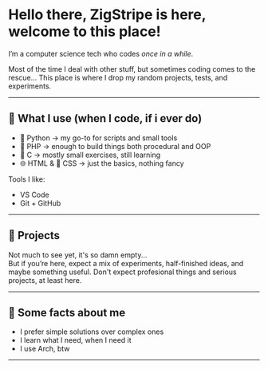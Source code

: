 # Hello there, ZigStripe is here, welcome to this place!

I’m a computer science tech who codes *once in a while*.

Most of the time I deal with other stuff, but sometimes coding comes to the rescue... 
This place is where I drop my random projects, tests, and experiments.  

---

## 🔧 What I use (when I code, if i ever do)

- 🐍 Python → my go-to for scripts and small tools  
- 🐘 PHP → enough to build things both procedural and OOP  
- 🔵 C → mostly small exercises, still learning  
- 🌐 HTML & 🎨 CSS → just the basics, nothing fancy  

Tools I like:  
- VS Code
- Git + GitHub  

---

## 📂 Projects
Not much to see yet, it's so damn empty...  
But if you’re here, expect a mix of experiments, half-finished ideas, and maybe something useful.
Don't expect profesional things and serious projects, at least here.

---

## 🦨 Some facts about me
- I prefer simple solutions over complex ones  
- I learn what I need, when I need it
- I use Arch, btw
---

<!--
## 📊 GitHub Stats (for later)

![ZigStripe's GitHub stats](https://github-readme-stats.vercel.app/api?username=ZigStripe&show_icons=true&theme=tokyonight)
![Top Langs](https://github-readme-stats.vercel.app/api/top-langs/?username=ZigStripe&layout=compact&theme=tokyonight)

<p align="center">
  <img src="https://komarev.com/ghpvc/?username=ZigStripe&style=flat-square&color=blue" alt="Profile views counter" />
</p>

This part comes by default on the readme, I keep it here in case I need ideas.

**zigstripe/zigstripe** is a ✨ _special_ ✨ repository because its `README.md` (this file) appears on your GitHub profile.

Here are some ideas to get you started:

- 🔭 I’m currently working on ...
- 🌱 I’m currently learning ...
- 👯 I’m looking to collaborate on ...
- 🤔 I’m looking for help with ...
- 💬 Ask me about ...
- 📫 How to reach me: ...
- 😄 Pronouns: ...
- ⚡ Fun fact: ...
-->
